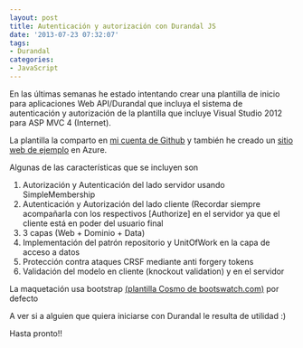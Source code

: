 ```yaml
---
layout: post
title: Autenticación y autorización con Durandal JS
date: '2013-07-23 07:32:07'
tags:
- Durandal
categories:
- JavaScript
---
```


En las últimas semanas he estado intentando crear una plantilla de inicio para aplicaciones Web API/Durandal que incluya el sistema de autenticación y autorización de la plantilla que incluye Visual Studio 2012 para ASP MVC 4 (Internet).

La plantilla la comparto en [mi cuenta de Github](https://github.com/yagopv/durandalauth) y también he creado un [sitio web de ejemplo](https://durandalauth.azurewebsites.net/#/ "DurandalAuth sample site") en Azure.

Algunas de las características que se incluyen son

1. Autorización y Autenticación del lado servidor usando SimpleMembership
2. Autenticación y Autorización del lado cliente (Recordar siempre acompañarla con los respectivos [Authorize] en el servidor ya que el cliente está en poder del usuario final
3. 3 capas (Web + Dominio + Data)
4. Implementación del patrón repositorio y UnitOfWork en la capa de acceso a datos
5. Protección contra ataques CRSF mediante anti forgery tokens
6. Validación del modelo en cliente (knockout validation) y en el servidor

La maquetación usa bootstrap [(plantilla Cosmo de bootswatch.com)](http://bootswatch.com/cosmo/ "Cosmo template") por defecto

A ver si a alguien que quiera iniciarse con Durandal le resulta de utilidad :)

Hasta pronto!!


